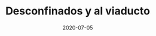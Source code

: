---
layout: post
category: day-by-day
date: 2020-07-05
title: Desconfinados y al viaducto
image:
  thumbnail: /images/blog/thumbnails/2020-07-05-desconfinados-y-al-viaducto.jpg
  path: /images/blog/2020-07-05-desconfinados-y-al-viaducto.jpg
---